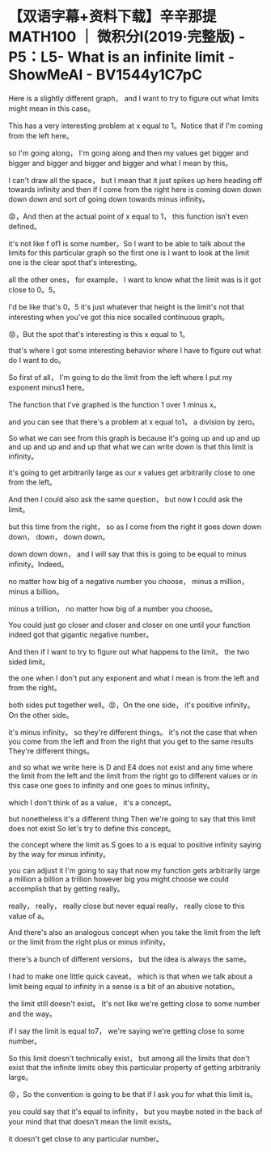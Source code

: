 # 【双语字幕+资料下载】辛辛那提 MATH100 ｜ 微积分Ⅰ(2019·完整版) - P5：L5- What is an infinite limit - ShowMeAI - BV1544y1C7pC

Here is a slightly different graph， and I want to try to figure out what limits might mean in this case。

This has a very interesting problem at x equal to 1。Notice that if I'm coming from the left here。

 so I'm going along， I'm going along and then my values get bigger and bigger and bigger and bigger and bigger and what I mean by this。

 I can't draw all the space， but I mean that it just spikes up here heading off towards infinity and then if I come from the right here is coming down down down down and sort of going down towards minus infinity。

😡，And then at the actual point of x equal to 1， this function isn't even defined。

 it's not like f of1 is some number。So I want to be able to talk about the limits for this particular graph so the first one is I want to look at the limit one is the clear spot that's interesting。

 all the other ones， for example， I want to know what the limit was is it got close to 0。5。

 I'd be like that's 0。5 it's just whatever that height is the limit's not that interesting when you've got this nice socalled continuous graph。

😡，But the spot that's interesting is this x equal to 1。

 that's where I got some interesting behavior where I have to figure out what do I want to do。

So first of all， I'm going to do the limit from the left where I put my exponent minus1 here。

The function that I've graphed is the function 1 over 1 minus x。

 and you can see that there's a problem at x equal to1， a division by zero。

So what we can see from this graph is because it's going up and up and up and up and up and and up that what we can write down is that this limit is infinity。

 it's going to get arbitrarily large as our x values get arbitrarily close to one from the left。

And then I could also ask the same question， but now I could ask the limit。

 but this time from the right， so as I come from the right it goes down down down， down， down down。

 down down down， and I will say that this is going to be equal to minus infinity。Indeed。

 no matter how big of a negative number you choose， minus a million， minus a billion。

 minus a trillion， no matter how big of a number you choose。

You could just go closer and closer and closer on one until your function indeed got that gigantic negative number。

And then if I want to try to figure out what happens to the limit， the two sided limit。

 the one when I don't put any exponent and what I mean is from the left and from the right。

 both sides put together well。😡，On the one side， it's positive infinity。On the other side。

 it's minus infinity。 so they're different things。 it's not the case that when you come from the left and from the right that you get to the same results They're different things。

 and so what we write here is D and E4 does not exist and any time where the limit from the left and the limit from the right go to different values or in this case one goes to infinity and one goes to minus infinity。

 which I don't think of as a value， it's a concept。

 but nonetheless it's a different thing Then we're going to say that this limit does not exist So let's try to define this concept。

 the concept where the limit as S goes to a is equal to positive infinity saying by the way for minus infinity。

 you can adjust it I'm going to say that now my function gets arbitrarily large a million a billion a trillion however big you might choose we could accomplish that by getting really。

 really， really， really close but never equal really， really close to this value of a。

And there's also an analogous concept when you take the limit from the left or the limit from the right plus or minus infinity。

 there's a bunch of different versions， but the idea is always the same。

I had to make one little quick caveat， which is that when we talk about a limit being equal to infinity in a sense is a bit of an abusive notation。

 the limit still doesn't exist。 It's not like we're getting close to some number and the way。

 if I say the limit is equal to7， we're saying we're getting close to some number。

 So this limit doesn't technically exist， but among all the limits that don't exist that the infinite limits obey this particular property of getting arbitrarily large。

😡，So the convention is going to be that if I ask you for what this limit is。

 you could say that it's equal to infinity， but you maybe noted in the back of your mind that that doesn't mean the limit exists。

 it doesn't get close to any particular number。